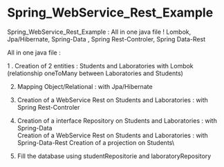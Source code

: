 # Spring_WebService_Rest_Example
Spring_WebService_Rest_Example : All in one java file ! Lombok, Jpa/Hibernate, Spring-Data , Spring Rest-Controler, Spring Data-Rest 


All in one java file :

1 . Creation of 2 entities : Students and Laboratories with Lombok \
    (relationship oneToMany between Laboratories and Students)

2. Mapping Object/Relational : with Jpa/Hibernate 

3. Creation of a WebService Rest on Students and Laboratories : with Spring Rest-Controler 

4. Creation of a interface Repository on Students and Laboratories : with Spring-Data\
   Creation of a WebService Rest      on Students and Laboratories : with Spring-Data-Rest
   Creation of a projection on Students\

5. Fill the database using studentRepositorie and laboratoryRepository
